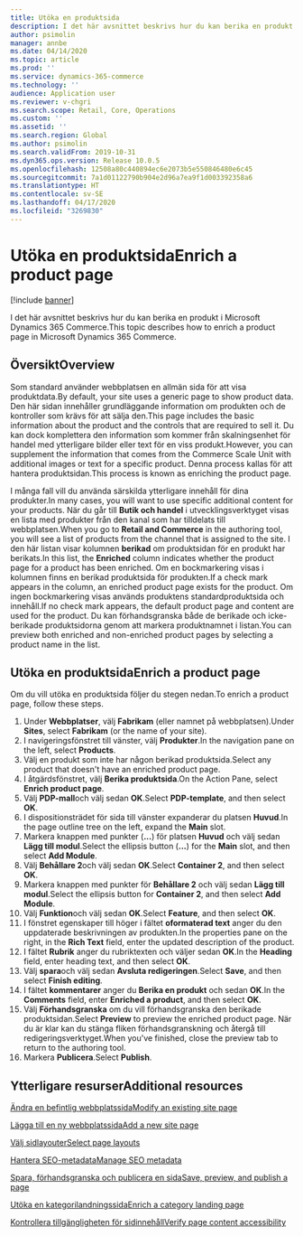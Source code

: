 ```yaml
---
title: Utöka en produktsida
description: I det här avsnittet beskrivs hur du kan berika en produkt i Microsoft Dynamics 365 Commerce.
author: psimolin
manager: annbe
ms.date: 04/14/2020
ms.topic: article
ms.prod: ''
ms.service: dynamics-365-commerce
ms.technology: ''
audience: Application user
ms.reviewer: v-chgri
ms.search.scope: Retail, Core, Operations
ms.custom: ''
ms.assetid: ''
ms.search.region: Global
ms.author: psimolin
ms.search.validFrom: 2019-10-31
ms.dyn365.ops.version: Release 10.0.5
ms.openlocfilehash: 12508a80c440894ec6e2073b5e550846480e6c45
ms.sourcegitcommit: 7a1d01122790b904e2d96a7ea9f1d003392358a6
ms.translationtype: HT
ms.contentlocale: sv-SE
ms.lasthandoff: 04/17/2020
ms.locfileid: "3269830"
---
```

# <a name="enrich-a-product-page"></a><span data-ttu-id="093cc-103">Utöka en produktsida</span><span class="sxs-lookup"><span data-stu-id="093cc-103">Enrich a product page</span></span>


[!include [banner](includes/banner.md)]

<span data-ttu-id="093cc-104">I det här avsnittet beskrivs hur du kan berika en produkt i Microsoft Dynamics 365 Commerce.</span><span class="sxs-lookup"><span data-stu-id="093cc-104">This topic describes how to enrich a product page in Microsoft Dynamics 365 Commerce.</span></span>

## <a name="overview"></a><span data-ttu-id="093cc-105">Översikt</span><span class="sxs-lookup"><span data-stu-id="093cc-105">Overview</span></span>

<span data-ttu-id="093cc-106">Som standard använder webbplatsen en allmän sida för att visa produktdata.</span><span class="sxs-lookup"><span data-stu-id="093cc-106">By default, your site uses a generic page to show product data.</span></span> <span data-ttu-id="093cc-107">Den här sidan innehåller grundläggande information om produkten och de kontroller som krävs för att sälja den.</span><span class="sxs-lookup"><span data-stu-id="093cc-107">This page includes the basic information about the product and the controls that are required to sell it.</span></span> <span data-ttu-id="093cc-108">Du kan dock komplettera den information som kommer från skalningsenhet för handel med ytterligare bilder eller text för en viss produkt.</span><span class="sxs-lookup"><span data-stu-id="093cc-108">However, you can supplement the information that comes from the Commerce Scale Unit with additional images or text for a specific product.</span></span> <span data-ttu-id="093cc-109">Denna process kallas för att hantera produktsidan.</span><span class="sxs-lookup"><span data-stu-id="093cc-109">This process is known as enriching the product page.</span></span>

<span data-ttu-id="093cc-110">I många fall vill du använda särskilda ytterligare innehåll för dina produkter.</span><span class="sxs-lookup"><span data-stu-id="093cc-110">In many cases, you will want to use specific additional content for your products.</span></span> <span data-ttu-id="093cc-111">När du går till **Butik och handel** i utvecklingsverktyget visas en lista med produkter från den kanal som har tilldelats till webbplatsen.</span><span class="sxs-lookup"><span data-stu-id="093cc-111">When you go to **Retail and Commerce** in the authoring tool, you will see a list of products from the channel that is assigned to the site.</span></span> <span data-ttu-id="093cc-112">I den här listan visar kolumnen **berikad** om produktsidan för en produkt har berikats.</span><span class="sxs-lookup"><span data-stu-id="093cc-112">In this list, the **Enriched** column indicates whether the product page for a product has been enriched.</span></span> <span data-ttu-id="093cc-113">Om en bockmarkering visas i kolumnen finns en berikad produktsida för produkten.</span><span class="sxs-lookup"><span data-stu-id="093cc-113">If a check mark appears in the column, an enriched product page exists for the product.</span></span> <span data-ttu-id="093cc-114">Om ingen bockmarkering visas används produktens standardproduktsida och innehåll.</span><span class="sxs-lookup"><span data-stu-id="093cc-114">If no check mark appears, the default product page and content are used for the product.</span></span> <span data-ttu-id="093cc-115">Du kan förhandsgranska både de berikade och icke-berikade produktsidorna genom att markera produktnamnet i listan.</span><span class="sxs-lookup"><span data-stu-id="093cc-115">You can preview both enriched and non-enriched product pages by selecting a product name in the list.</span></span>

## <a name="enrich-a-product-page"></a><span data-ttu-id="093cc-116">Utöka en produktsida</span><span class="sxs-lookup"><span data-stu-id="093cc-116">Enrich a product page</span></span>

<span data-ttu-id="093cc-117">Om du vill utöka en produktsida följer du stegen nedan.</span><span class="sxs-lookup"><span data-stu-id="093cc-117">To enrich a product page, follow these steps.</span></span>

1. <span data-ttu-id="093cc-118">Under **Webbplatser**, välj **Fabrikam** (eller namnet på webbplatsen).</span><span class="sxs-lookup"><span data-stu-id="093cc-118">Under **Sites**, select **Fabrikam** (or the name of your site).</span></span>
1. <span data-ttu-id="093cc-119">I navigeringsfönstret till vänster, välj **Produkter**.</span><span class="sxs-lookup"><span data-stu-id="093cc-119">In the navigation pane on the left, select **Products**.</span></span>
1. <span data-ttu-id="093cc-120">Välj en produkt som inte har någon berikad produktsida.</span><span class="sxs-lookup"><span data-stu-id="093cc-120">Select any product that doesn't have an enriched product page.</span></span>
1. <span data-ttu-id="093cc-121">I åtgärdsfönstret, välj **Berika produktsida**.</span><span class="sxs-lookup"><span data-stu-id="093cc-121">On the Action Pane, select **Enrich product page**.</span></span>
1. <span data-ttu-id="093cc-122">Välj **PDP-mall**och välj sedan **OK**.</span><span class="sxs-lookup"><span data-stu-id="093cc-122">Select **PDP-template**, and then select **OK**.</span></span>
1. <span data-ttu-id="093cc-123">I dispositionsträdet för sida till vänster expanderar du platsen **Huvud**.</span><span class="sxs-lookup"><span data-stu-id="093cc-123">In the page outline tree on the left, expand the **Main** slot.</span></span>
1. <span data-ttu-id="093cc-124">Markera knappen med punkter (**...**) för platsen **Huvud** och välj sedan **Lägg till modul**.</span><span class="sxs-lookup"><span data-stu-id="093cc-124">Select the ellipsis button (**...**) for the **Main** slot, and then select **Add Module**.</span></span>
1. <span data-ttu-id="093cc-125">Välj **Behållare 2**och välj sedan **OK**.</span><span class="sxs-lookup"><span data-stu-id="093cc-125">Select **Container 2**, and then select **OK**.</span></span>
1. <span data-ttu-id="093cc-126">Markera knappen med punkter för **Behållare 2** och välj sedan **Lägg till modul**.</span><span class="sxs-lookup"><span data-stu-id="093cc-126">Select the ellipsis button for **Container 2**, and then select **Add Module**.</span></span>
1. <span data-ttu-id="093cc-127">Välj **Funktion**och välj sedan **OK**.</span><span class="sxs-lookup"><span data-stu-id="093cc-127">Select **Feature**, and then select **OK**.</span></span>
1. <span data-ttu-id="093cc-128">I fönstret egenskaper till höger i fältet **oformaterad text** anger du den uppdaterade beskrivningen av produkten.</span><span class="sxs-lookup"><span data-stu-id="093cc-128">In the properties pane on the right, in the **Rich Text** field, enter the updated description of the product.</span></span>
1. <span data-ttu-id="093cc-129">I fältet **Rubrik** anger du rubriktexten och väljer sedan **OK**.</span><span class="sxs-lookup"><span data-stu-id="093cc-129">In the **Heading** field, enter heading text, and then select **OK**.</span></span>
1. <span data-ttu-id="093cc-130">Välj **spara**och välj sedan **Avsluta redigeringen**.</span><span class="sxs-lookup"><span data-stu-id="093cc-130">Select **Save**, and then select **Finish editing**.</span></span>
1. <span data-ttu-id="093cc-131">I fältet **kommentarer** anger du **Berika en produkt** och sedan **OK**.</span><span class="sxs-lookup"><span data-stu-id="093cc-131">In the **Comments** field, enter **Enriched a product**, and then select **OK**.</span></span>
1. <span data-ttu-id="093cc-132">Välj **Förhandsgranska** om du vill förhandsgranska den berikade produktsidan.</span><span class="sxs-lookup"><span data-stu-id="093cc-132">Select **Preview** to preview the enriched product page.</span></span> <span data-ttu-id="093cc-133">När du är klar kan du stänga fliken förhandsgranskning och återgå till redigeringsverktyget.</span><span class="sxs-lookup"><span data-stu-id="093cc-133">When you've finished, close the preview tab to return to the authoring tool.</span></span>
1. <span data-ttu-id="093cc-134">Markera **Publicera**.</span><span class="sxs-lookup"><span data-stu-id="093cc-134">Select **Publish**.</span></span>

## <a name="additional-resources"></a><span data-ttu-id="093cc-135">Ytterligare resurser</span><span class="sxs-lookup"><span data-stu-id="093cc-135">Additional resources</span></span>

[<span data-ttu-id="093cc-136">Ändra en befintlig webbplatssida</span><span class="sxs-lookup"><span data-stu-id="093cc-136">Modify an existing site page</span></span>](modify-existing-page.md)

[<span data-ttu-id="093cc-137">Lägga till en ny webbplatssida</span><span class="sxs-lookup"><span data-stu-id="093cc-137">Add a new site page</span></span>](add-new-page.md)

[<span data-ttu-id="093cc-138">Välj sidlayouter</span><span class="sxs-lookup"><span data-stu-id="093cc-138">Select page layouts</span></span>](select-page-layouts.md)

[<span data-ttu-id="093cc-139">Hantera SEO-metadata</span><span class="sxs-lookup"><span data-stu-id="093cc-139">Manage SEO metadata</span></span>](manage-seo-metadata.md)

[<span data-ttu-id="093cc-140">Spara, förhandsgranska och publicera en sida</span><span class="sxs-lookup"><span data-stu-id="093cc-140">Save, preview, and publish a page</span></span>](save-preview-publish-page.md)

[<span data-ttu-id="093cc-141">Utöka en kategorilandningssida</span><span class="sxs-lookup"><span data-stu-id="093cc-141">Enrich a category landing page</span></span>](enrich-category-page.md)

[<span data-ttu-id="093cc-142">Kontrollera tillgängligheten för sidinnehåll</span><span class="sxs-lookup"><span data-stu-id="093cc-142">Verify page content accessibility</span></span>](verify-accessibility.md)
